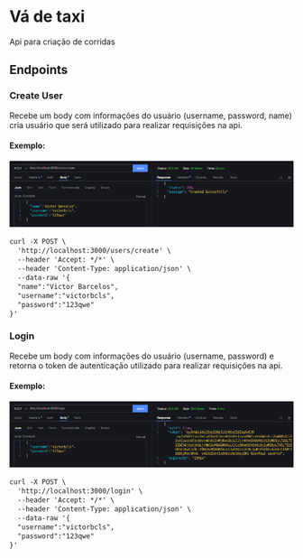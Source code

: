# Vá de taxi

Api para criação de corridas

## Endpoints

### Create User

Recebe um body com informações do usuário (username, password, name) cria usuário que será utilizado para realizar requisições na api.

#### Exemplo:
<p align="center"><img src='./readmeAssets/signIn.png'></p>

```curl
curl -X POST \
  'http://localhost:3000/users/create' \
  --header 'Accept: */*' \
  --header 'Content-Type: application/json' \
  --data-raw '{
  "name":"Victor Barcelos",
  "username":"victorbcls",
  "password":"123qwe"
}'
```

### Login

Recebe um body com informações do usuário (username, password) e retorna o token de autenticação utilizado para realizar requisições na api.

#### Exemplo:
<p align="center"><img src='./readmeAssets/login.png'></p>

```curl
curl -X POST \
  'http://localhost:3000/login' \
  --header 'Accept: */*' \
  --header 'Content-Type: application/json' \
  --data-raw '{
  "username":"victorbcls",
  "password":"123qwe"
}'
```
